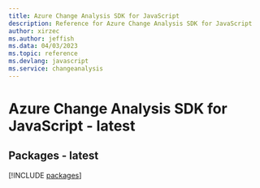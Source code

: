 ```yaml
---
title: Azure Change Analysis SDK for JavaScript
description: Reference for Azure Change Analysis SDK for JavaScript
author: xirzec
ms.author: jeffish
ms.data: 04/03/2023
ms.topic: reference
ms.devlang: javascript
ms.service: changeanalysis
---
```

# Azure Change Analysis SDK for JavaScript - latest
## Packages - latest
[!INCLUDE [packages](change-analysis-index.md)]